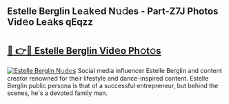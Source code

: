 ## Estelle Berglin Le𝚊k𝚎d N𝚞𝚍es - Part-Z7J Photos Vid𝚎o Le𝚊ks qEqzz

# <h2><a href="http://fbb9i75.evod.top/?m=Estelle+Berglin">🔗 👉🔴 Estelle Berglin Vid𝚎o Ph𝚘t𝚘s</a></h2>

[![Estelle Berglin N𝚞d𝚎s](https://i.imgur.com/8V9OHl7.gif)](http://fbb9i75.evod.top/?m=Estelle+Berglin)
Social media influencer Estelle Berglin and content creator renowned for their lifestyle and dance-inspired content. Estelle Berglin public persona is that of a successful entrepreneur, but behind the scenes, he's a devoted family man. 
